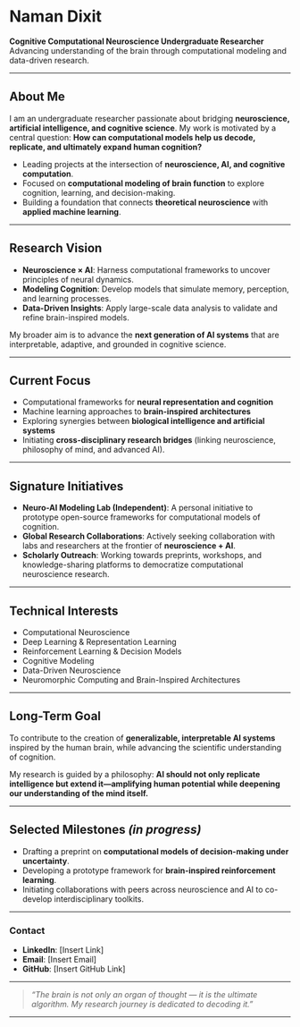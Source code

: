 # Naman Dixit

**Cognitive Computational Neuroscience Undergraduate Researcher**
Advancing understanding of the brain through computational modeling and data-driven research.

---

## About Me

I am an undergraduate researcher passionate about bridging **neuroscience, artificial intelligence, and cognitive science**. My work is motivated by a central question:
**How can computational models help us decode, replicate, and ultimately expand human cognition?**

* Leading projects at the intersection of **neuroscience, AI, and cognitive computation**.
* Focused on **computational modeling of brain function** to explore cognition, learning, and decision-making.
* Building a foundation that connects **theoretical neuroscience** with **applied machine learning**.

---

## Research Vision

* **Neuroscience × AI**: Harness computational frameworks to uncover principles of neural dynamics.
* **Modeling Cognition**: Develop models that simulate memory, perception, and learning processes.
* **Data-Driven Insights**: Apply large-scale data analysis to validate and refine brain-inspired models.

My broader aim is to advance the **next generation of AI systems** that are interpretable, adaptive, and grounded in cognitive science.

---

## Current Focus

* Computational frameworks for **neural representation and cognition**
* Machine learning approaches to **brain-inspired architectures**
* Exploring synergies between **biological intelligence and artificial systems**
* Initiating **cross-disciplinary research bridges** (linking neuroscience, philosophy of mind, and advanced AI).

---

## Signature Initiatives

* **Neuro-AI Modeling Lab (Independent)**: A personal initiative to prototype open-source frameworks for computational models of cognition.
* **Global Research Collaborations**: Actively seeking collaboration with labs and researchers at the frontier of **neuroscience + AI**.
* **Scholarly Outreach**: Working towards preprints, workshops, and knowledge-sharing platforms to democratize computational neuroscience research.

---

## Technical Interests

* Computational Neuroscience
* Deep Learning & Representation Learning
* Reinforcement Learning & Decision Models
* Cognitive Modeling
* Data-Driven Neuroscience
* Neuromorphic Computing and Brain-Inspired Architectures

---

## Long-Term Goal

To contribute to the creation of **generalizable, interpretable AI systems** inspired by the human brain, while advancing the scientific understanding of cognition.

My research is guided by a philosophy: **AI should not only replicate intelligence but extend it—amplifying human potential while deepening our understanding of the mind itself.**

---

## Selected Milestones *(in progress)*

* Drafting a preprint on **computational models of decision-making under uncertainty**.
* Developing a prototype framework for **brain-inspired reinforcement learning**.
* Initiating collaborations with peers across neuroscience and AI to co-develop interdisciplinary toolkits.

---

### Contact

* **LinkedIn**: [Insert Link]
* **Email**: [Insert Email]
* **GitHub**: [Insert GitHub Link]

---

> *“The brain is not only an organ of thought — it is the ultimate algorithm. My research journey is dedicated to decoding it.”*

---
